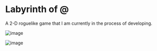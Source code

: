 # Labyrinth of @

A 2-D roguelike game that I am currently in the process of developing. 

![image](https://github.com/anthonyytran/python-game/assets/62272435/0c6c55f9-f49e-4237-b57a-231fab3f310a)

![image](https://github.com/anthonyytran/python-game/assets/62272435/d743217f-f098-42cb-a933-fe4d76991c83)
